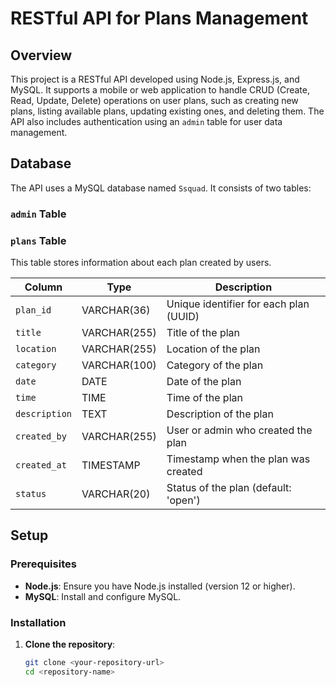 # RESTful API for Plans Management

## Overview

This project is a RESTful API developed using Node.js, Express.js, and MySQL. It supports a mobile or web application to handle CRUD (Create, Read, Update, Delete) operations on user plans, such as creating new plans, listing available plans, updating existing ones, and deleting them. The API also includes authentication using an `admin` table for user data management.

## Database

The API uses a MySQL database named `Ssquad`. It consists of two tables:

### `admin` Table

### `plans` Table

This table stores information about each plan created by users.

| Column        | Type          | Description               |
| ------------- | ------------- | ------------------------- |
| `plan_id`     | VARCHAR(36)   | Unique identifier for each plan (UUID) |
| `title`       | VARCHAR(255)  | Title of the plan          |
| `location`    | VARCHAR(255)  | Location of the plan       |
| `category`    | VARCHAR(100)  | Category of the plan       |
| `date`        | DATE          | Date of the plan           |
| `time`        | TIME          | Time of the plan           |
| `description` | TEXT          | Description of the plan    |
| `created_by`  | VARCHAR(255)  | User or admin who created the plan |
| `created_at`  | TIMESTAMP     | Timestamp when the plan was created |
| `status`      | VARCHAR(20)   | Status of the plan (default: 'open') |

## Setup

### Prerequisites

- **Node.js**: Ensure you have Node.js installed (version 12 or higher).
- **MySQL**: Install and configure MySQL.

### Installation

1. **Clone the repository**:
   ```bash
   git clone <your-repository-url>
   cd <repository-name>
